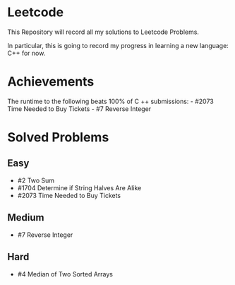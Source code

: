 # Leetcode
This Repository will record all my solutions to Leetcode Problems.

In particular, this is going to record my progress in learning a new language: C++ for now.

# Achievements

The runtime to the following beats 100% of C ++ submissions:
    - \#2073 Time Needed to Buy Tickets
    - \#7 Reverse Integer

# Solved Problems

## Easy

- \#2 Two Sum
- \#1704 Determine if String Halves Are Alike
- \#2073 Time Needed to Buy Tickets

## Medium

- \#7 Reverse Integer

## Hard

- \#4 Median of Two Sorted Arrays

